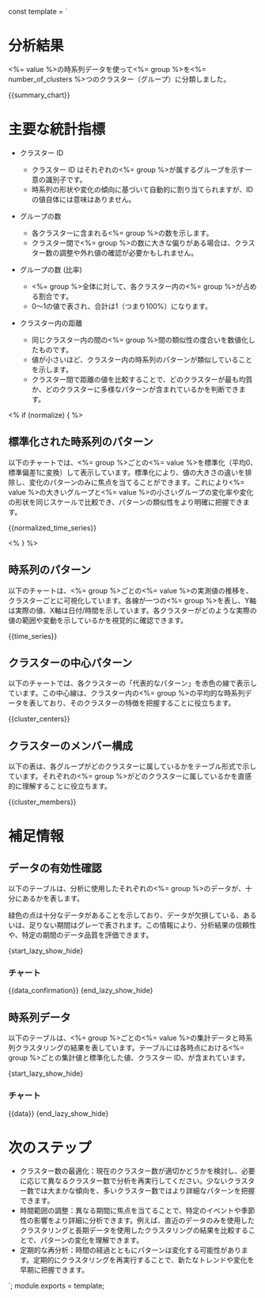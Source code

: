 const template = `
# 分析結果

<%= value %>の時系列データを使って<%= group %>を<%= number_of_clusters %>つのクラスター（グループ）に分類しました。

{{summary_chart}}

# 主要な統計指標

* クラスター ID
  * クラスター ID はそれぞれの<%= group %>が属するグループを示す一意の識別子です。
  * 時系列の形状や変化の傾向に基づいて自動的に割り当てられますが、IDの値自体には意味はありません。

* グループの数
  * 各クラスターに含まれる<%= group %>の数を示します。
  * クラスター間で<%= group %>の数に大きな偏りがある場合は、クラスター数の調整や外れ値の確認が必要かもしれません。

* グループの数 (比率)
  * <%= group %>全体に対して、各クラスター内の<%= group %>が占める割合です。
  * 0〜1の値で表され、合計は1（つまり100%）になります。

* クラスター内の距離
  * 同じクラスター内の間の<%= group %>間の類似性の度合いを数値化したものです。
  * 値が小さいほど、クラスター内の時系列のパターンが類似していることを示します。
  * クラスター間で距離の値を比較することで、どのクラスターが最も均質か、どのクラスターに多様なパターンが含まれているかを判断できます。


<% if (normalize) { %>
## 標準化された時系列のパターン

以下のチャートでは、<%= group %>ごとの<%= value %>を標準化（平均0、標準偏差1に変換）して表示しています。標準化により、値の大きさの違いを排除し、変化のパターンのみに焦点を当てることができます。これにより<%= value %>の大きいグループと<%= value %>の小さいグループの変化率や変化の形状を同じスケールで比較でき、パターンの類似性をより明確に把握できます。

{{normalized_time_series}}

<% } %>

## 時系列のパターン

以下のチャートは、<%= group %>ごとの<%= value %>の実測値の推移を、クラスターごとに可視化しています。各線が一つの<%= group %>を表し、Y軸は実際の値、X軸は日付/時間を示しています。各クラスターがどのような実際の値の範囲や変動を示しているかを視覚的に確認できます。

{{time_series}}

## クラスターの中心パターン

以下のチャートでは、各クラスターの「代表的なパターン」を赤色の線で表示しています。この中心線は、クラスター内の<%= group %>の平均的な時系列データを表しており、そのクラスターの特徴を把握することに役立ちます。

{{cluster_centers}}

## クラスターのメンバー構成

以下の表は、各グループがどのクラスターに属しているかをテーブル形式で示しています。それぞれの<%= group %>がどのクラスターに属しているかを直感的に理解することに役立ちます。

{{cluster_members}}

# 補足情報

## データの有効性確認

以下のテーブルは、分析に使用したそれぞれの<%= group %>のデータが、十分にあるかを表します。

緑色の点は十分なデータがあることを示しており、データが欠損している、あるいは、足りない期間はグレーで表されます。この情報により、分析結果の信頼性や、特定の期間のデータ品質を評価できます。

{start_lazy_show_hide}
### チャート
{{data_confirmation}}
{end_lazy_show_hide}

## 時系列データ

以下のテーブルは、<%= group %>ごとの<%= value %>の集計データと時系列クラスタリングの結果を表しています。テーブルには各時点における<%= group %>ごとの集計値と標準化した値、クラスター ID、が含まれています。

{start_lazy_show_hide}
### チャート
{{data}}
{end_lazy_show_hide}

# 次のステップ

* クラスター数の最適化：現在のクラスター数が適切かどうかを検討し、必要に応じて異なるクラスター数で分析を再実行してください。少ないクラスター数では大まかな傾向を、多いクラスター数ではより詳細なパターンを把握できます。
* 時間範囲の調整：異なる期間に焦点を当てることで、特定のイベントや季節性の影響をより詳細に分析できます。例えば、直近のデータのみを使用したクラスタリングと長期データを使用したクラスタリングの結果を比較することで、パターンの変化を理解できます。
* 定期的な再分析：時間の経過とともにパターンは変化する可能性があります。定期的にクラスタリングを再実行することで、新たなトレンドや変化を早期に把握できます。

`;
module.exports = template;